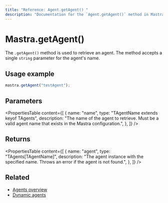 ```yaml
---
title: "Reference: Agent.getAgent() "
description: "Documentation for the `Agent.getAgent()` method in Mastra, which retrieves an agent by name."
---
```


# Mastra.getAgent()

The `.getAgent()` method is used to retrieve an agent. The method accepts a single `string` parameter for the agent's name.

## Usage example

```typescript copy
mastra.getAgent("testAgent");
```

## Parameters

<PropertiesTable
  content={[
    {
      name: "name",
      type: "TAgentName extends keyof TAgents",
      description: "The name of the agent to retrieve. Must be a valid agent name that exists in the Mastra configuration.",
    },
  ]}
/>

## Returns

<PropertiesTable
  content={[
    {
      name: "agent",
      type: "TAgents[TAgentName]",
      description: "The agent instance with the specified name. Throws an error if the agent is not found.",
    },
  ]}
/>

## Related

- [Agents overview](../../docs/agents/overview.md)
- [Dynamic agents](../../docs/agents/dynamic-agents.md)
